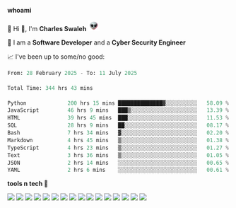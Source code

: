 **whoami**

🤪 Hi 👋, I'm **Charles Swaleh** <img src="alien.gif" height="25px">

🤖 I am a **Software Developer** and a **Cyber Security Engineer**

📈 I've been up to some/no good:

<!--START_SECTION:waka-->

```python
From: 28 February 2025 - To: 11 July 2025

Total Time: 344 hrs 43 mins

Python             200 hrs 15 mins ██████████████▓░░░░░░░░░░   58.09 %
JavaScript         46 hrs 9 mins   ███▒░░░░░░░░░░░░░░░░░░░░░   13.39 %
HTML               39 hrs 45 mins  ███░░░░░░░░░░░░░░░░░░░░░░   11.53 %
SQL                28 hrs 9 mins   ██░░░░░░░░░░░░░░░░░░░░░░░   08.17 %
Bash               7 hrs 34 mins   ▓░░░░░░░░░░░░░░░░░░░░░░░░   02.20 %
Markdown           4 hrs 45 mins   ▒░░░░░░░░░░░░░░░░░░░░░░░░   01.38 %
TypeScript         4 hrs 23 mins   ▒░░░░░░░░░░░░░░░░░░░░░░░░   01.27 %
Text               3 hrs 36 mins   ▒░░░░░░░░░░░░░░░░░░░░░░░░   01.05 %
JSON               2 hrs 14 mins   ░░░░░░░░░░░░░░░░░░░░░░░░░   00.65 %
YAML               2 hrs 6 mins    ░░░░░░░░░░░░░░░░░░░░░░░░░   00.61 %
```

<!--END_SECTION:waka-->


**tools n tech 🔭**

![](https://img.shields.io/badge/OS-Linux-informational?style=flat&logo=linux&logoColor=white&color=800020)
![](https://img.shields.io/badge/Code-JavaScript-informational?style=flat&logo=javascript&logoColor=white&color=800020)
![](https://img.shields.io/badge/Code-Python-informational?style=flat&logo=python&logoColor=white&color=800020)
![](https://img.shields.io/badge/Code-C-informational?style=flat&logo=c&logoColor=white&color=800020)
![](https://img.shields.io/badge/Code-Ruby-informational?style=flat&logo=ruby&logoColor=white&color=800020)
![](https://img.shields.io/badge/Code-Go-informational?style=flat&logo=go&logoColor=white&color=800020)
![](https://img.shields.io/badge/Framework-React-informational?style=flat&logo=react&logoColor=white&color=800020)
![](https://img.shields.io/badge/Framework-Django-informational?style=flat&logo=django&logoColor=white&color=800020)
![](https://img.shields.io/badge/Framework-Flask-informational?style=flat&logo=flask&logoColor=white&color=800020)
![](https://img.shields.io/badge/Framework-Rails-informational?style=flat&logo=Ruby&logoColor=white&color=800020)
![](https://img.shields.io/badge/Shell-Bash-informational?style=flat&logo=gnu-bash&logoColor=white&color=800020)
![](https://img.shields.io/badge/DB-PostgreSQL-informational?style=flat&logo=postgresql&logoColor=white&color=800020)
![](https://img.shields.io/badge/DB-MySQL-informational?style=flat&logo=mysql&logoColor=white&color=800020)
![](https://img.shields.io/badge/CI/CD-Docker-informational?style=flat&logo=docker&logoColor=white&color=800020)
![](https://img.shields.io/badge/CI/CD-Kubernetes-informational?style=flat&logo=kubernetes&logoColor=white&color=800020)
![](https://img.shields.io/badge/CI/CD-Jenkins-informational?style=flat&logo=jenkins&logoColor=white&color=800020)

<!-- **stats 🔭**

[![Charles's GitHub stats](https://github-readme-stats.vercel.app/api?username=mashm3ll0w&count_private=true&show_icons=true&theme=maroongold&include_all_commits=true)](https://github.com/anuraghazra/github-readme-stats)             [![Top Langs](https://github-readme-stats.vercel.app/api/top-langs/?username=mashm3ll0w&layout=compact&theme=maroongold&langs_count=6)](https://github.com/anuraghazra/github-readme-stats) -->

